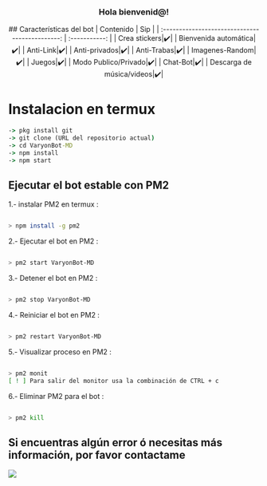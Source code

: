 
<div align="center"><h3> Hola bienvenid@! </h3>
## Características del bot 
|  Contenido  |                                           Sip |
| :---------------------------------------------: | :-----------: |
| Crea stickers|✔️|
| Bienvenida automática|✔️|
| Anti-Link|✔️|
| Anti-privados|✔️|
| Anti-Trabas|✔️|
| Imagenes-Random|✔️|
| Juegos|✔️|
| Modo Publico/Privado|✔️|
| Chat-Bot|✔️|
| Descarga de música/videos|✔️|

</div>

# Instalacion en termux
```cmd
-> pkg install git
-> git clone (URL del repositorio actual)
-> cd VaryonBot-MD
-> npm install
-> npm start
```
## Ejecutar el bot estable con PM2

1.- instalar PM2 en termux :
```bash

> npm install -g pm2
```  

2.- Ejecutar el bot en PM2 :
```bash 

> pm2 start VaryonBot-MD
```
3.- Detener el bot en PM2 :
```bash 

> pm2 stop VaryonBot-MD
```
4.- Reiniciar el bot en PM2 :
```bash 

> pm2 restart VaryonBot-MD
```
5.- Visualizar proceso en PM2 :
```bash 

> pm2 monit
[ ! ] Para salir del monitor usa la combinación de CTRL + c
```

6.- Eliminar PM2 para el bot :
```bash

> pm2 kill
```

## Si encuentras algún error ó necesitas más información, por favor contactame
<a href="https://wa.me/573245088667?text=Wenas...+me+ayudas+con+el+bot+multidevice+:)"><img src="https://img.shields.io/badge/WhatsApp-25D366?style=for-the-badge&logo=whatsapp&logoColor=white" />

</div>
